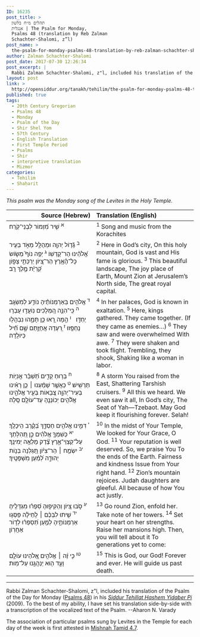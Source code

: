 ```yaml
---
ID: 16235
post_title: >
  תהלים מ״ח בלשון
  אנגלית | The Psalm for Monday,
  Psalms 48 (translation by Reb Zalman
  Schachter-Shalomi, z”l)
post_name: >
  the-psalm-for-monday-psalms-48-translation-by-reb-zalman-schachter-shalomi
author: Zalman Schachter-Shalomi
post_date: 2017-07-30 12:26:34
post_excerpt: |
  Rabbi Zalman Schachter-Shalomi, z"l, included his translation of the Psalm of the Day for Monday (<a href="https://en.wikipedia.org/wiki/Psalm_48">Psalms 48</a>) in his <em><a href="http://opensiddur.org/siddurim/ha-ari/neo-hasidut/reb-zalmans-open-siddur-tehillat-hashem/">Siddur Tehillat Hashem Yidaber Pi</a></em> (2009). To the best of my ability, I have set his translation side-by-side with a transcription of the vocalized text of the Psalm. --Aharon N. Varady
layout: post
link: >
  http://opensiddur.org/tanakh/tehilim/the-psalm-for-monday-psalms-48-translation-by-reb-zalman-schachter-shalomi/
published: true
tags:
  - 20th Century Gregorian
  - Psalms 48
  - Monday
  - Psalm of the Day
  - Shir Shel Yom
  - 57th Century
  - English Translation
  - First Temple Period
  - Psalms
  - Shir
  - interpretive translation
  - Mizmor
categories:
  - Tehilim
  - Shaḥarit
---
```

<div class="english" style="margin-left: auto;margin-right: auto;">
<em>This psalm was the Monday song of the Levites in the Holy Temple.</em>
</div>

<table style="margin-left: auto;margin-right: auto;" class="draggable">
<thead><tr><th id="x" style="text-align: right;">Source (Hebrew)</th><th style="text-align: left;">Translation (English)</th></tr></thead>
<tbody>
<tr>
<td style="vertical-align:top;" width="46%">
<div class="liturgy"><span lang="he">
<sup>א</sup>&nbsp;<span class="instruction">שִׁ֥יר מִ֝זְמוֹר לִבְנֵי־קֹֽרַח׃</span>
</span></div>
</td>
 
<td style="vertical-align:top;" width="53%">
<div class="english">
<sup>1</sup>&nbsp;Song and music from the Korachites
</div></td>
</tr>


<tr>
<td style="vertical-align:top;" width="46%">
<div class="liturgy"><span lang="he">
<sup>ב</sup>&nbsp;גָּ֘ד֤וֹל יְהוָ֣ה 
וּמְהֻלָּ֣ל מְאֹ֑ד בְּעִ֥יר אֱ֝לֹהֵ֗ינוּ 
הַר־קָדְשֽׁוֹ׃
<sup>ג</sup>&nbsp;יְפֵ֥ה נוֹף֮ 
מְשׂ֪וֹשׂ כָּל־הָ֫אָ֥רֶץ 
הַר־צִ֭יּוֹן 
יַרְכְּתֵ֣י צָפ֑וֹן 
קִ֝רְיַ֗ת מֶ֣לֶךְ רָֽב׃
</span></div>
</td>
 
<td style="vertical-align:top;" width="53%">
<div class="english">
<sup>2</sup>&nbsp;Here in God’s city,
On this holy mountain,
God is vast and His fame is glorious.
<sup>3</sup>&nbsp;This beautiful landscape,
The joy place of Earth,
Mount Zion 
at Jerusalem’s North side,
The great royal capital.
</div></td>
</tr>


<tr>
<td style="vertical-align:top;" width="46%">
<div class="liturgy"><span lang="he">
<sup>ד</sup>&nbsp;אֱלֹהִ֥ים בְּאַרְמְנוֹתֶ֗יהָ נוֹדַ֥ע 
לְמִשְׂגָּֽב׃
<sup>ה</sup>&nbsp;כִּֽי־הִנֵּ֣ה הַ֭מְּלָכִים נֽוֹעֲד֑וּ 
עָבְר֥וּ יַחְדָּֽו׃
&nbsp;
<sup>ו</sup>&nbsp;הֵ֣מָּה רָ֭אוּ כֵּ֣ן תָּמָ֑הוּ 
נִבְהֲל֥וּ נֶחְפָּֽזוּ׃
<sup>ז</sup>&nbsp;רְ֭עָדָה 
אֲחָזָ֣תַם שָׁ֑ם 
חִ֝֗יל כַּיּוֹלֵֽדָה׃
</span></div>
</td>
 
<td style="vertical-align:top;" width="53%">
<div class="english">
<sup>4</sup>&nbsp;In her palaces,
God is known in exaltation.
<sup>5</sup>&nbsp;Here, kings gathered.
They came together.
(If they came as enemies…)
<sup>6</sup>&nbsp;They saw and were overwhelmed 
With awe.
<sup>7</sup>&nbsp;They were shaken and took flight.
Trembling, they shook,
Shaking like a woman in labor.
</div></td>
</tr>


<tr>
<td style="vertical-align:top;" width="46%">
<div class="liturgy"><span lang="he">
<sup>ח</sup>&nbsp;בְּר֥וּחַ קָדִ֑ים 
תְּ֝שַׁבֵּ֗ר אֳנִיּ֥וֹת תַּרְשִֽׁישׁ׃
<sup>ט</sup>&nbsp;כַּאֲשֶׁ֤ר שָׁמַ֨עְנוּ ׀ 
כֵּ֤ן רָאִ֗ינוּ 
בְּעִיר־יְהוָ֣ה 
צְ֭בָאוֹת בְּעִ֣יר אֱלֹהֵ֑ינוּ 
אֱלֹ֘הִ֤ים יְכוֹנְנֶ֖הָ עַד־עוֹלָ֣ם סֶֽלָה׃
</span></div>
</td>
 
<td style="vertical-align:top;" width="53%">
<div class="english">
<sup>8</sup>&nbsp;A storm You raised from the East,
Shattering Tarshish cruisers.
<sup>9</sup>&nbsp;All this we heard.
We even saw it all,
In God’s city,
The Seat of Yah—Tzebaot.
May God  keep it flourishing forever.  Selah!
</div></td>
</tr>


<tr>
<td style="vertical-align:top;" width="46%">
<div class="liturgy"><span lang="he">
<sup>י</sup>&nbsp;דִּמִּ֣ינוּ אֱלֹהִ֣ים 
חַסְדֶּ֑ךָ 
בְּ֝קֶ֗רֶב הֵיכָלֶֽךָ׃
<sup>יא</sup>&nbsp;כְּשִׁמְךָ֤ אֱלֹהִ֗ים 
כֵּ֣ן תְּ֭הִלָּתְךָ 
עַל־קַצְוֵי־אֶ֑רֶץ 
צֶ֝֗דֶק 
מָלְאָ֥ה יְמִינֶֽךָ׃
<sup>יב</sup>&nbsp;יִשְׂמַ֤ח ׀ הַר־צִיּ֗וֹן 
תָּ֭גֵלְנָה בְּנ֣וֹת יְהוּדָ֑ה 
לְ֝מַ֗עַן מִשְׁפָּטֶֽיךָ׃
</span></div>
</td>
 
<td style="vertical-align:top;" width="53%">
<div class="english">
<sup>10</sup>&nbsp;In the midst of Your Temple,
We looked for Your Grace, 
O God.
<sup>11</sup>&nbsp;Your reputation is well deserved.
So, we praise You
To the ends of the Earth.
Fairness and kindness
Issue from Your right hand.
<sup>12</sup>&nbsp;Zion’s mountain rejoices.
Judah daughters are gleeful.
All because of how You act justly.
</div></td>
</tr>


<tr>
<td style="vertical-align:top;" width="46%">
<div class="liturgy"><span lang="he">
<sup>יג</sup>&nbsp;סֹ֣בּוּ צִ֭יּוֹן וְהַקִּיפ֑וּהָ 
סִ֝פְר֗וּ מִגְדָּלֶֽיהָ׃
<sup>יד</sup>&nbsp;שִׁ֤יתוּ לִבְּכֶ֨ם ׀ 
לְֽחֵילָ֗ה פַּסְּג֥וּ אַרְמְנוֹתֶ֑יהָ 
לְמַ֥עַן תְּ֝סַפְּר֗וּ 
לְד֣וֹר אַחֲרֽוֹן׃
</span></div>
</td>
 
<td style="vertical-align:top;" width="53%">
<div class="english">
<sup>13</sup>&nbsp;Go round Zion, enfold her.
Take note of her towers.
<sup>14</sup>&nbsp;Set your heart on her strengths.
Raise her mansions high.
Then, you will tell about it
To generations yet to come:
</div></td>
</tr>


<tr>
<td style="vertical-align:top;" width="46%">
<div class="liturgy"><span lang="he">
<sup>טו</sup>&nbsp;כִּ֤י זֶ֨ה ׀ אֱלֹהִ֣ים אֱ֭לֹהֵינוּ 
עוֹלָ֣ם וָעֶ֑ד 
ה֖וּא יְנַהֲגֵ֣נוּ עַל־מֽוּת׃
</span></div>
</td>
 
<td style="vertical-align:top;" width="53%">
<div class="english">
<sup>15</sup>&nbsp;This is God, our God!
Forever and ever.
He will guide us past death.
</div></td>
 </tr>
</tbody></table>


<hr />
Rabbi Zalman Schachter-Shalomi, z"l, included his translation of the Psalm of the Day for Monday (<a href="https://en.wikipedia.org/wiki/Psalm_48">Psalms 48</a>) in his <em><a href="http://opensiddur.org/siddurim/ha-ari/neo-hasidut/reb-zalmans-open-siddur-tehillat-hashem/">Siddur Tehillat Hashem Yidaber Pi</a></em> (2009). To the best of my ability, I have set his translation side-by-side with a transcription of the vocalized text of the Psalm. --Aharon N. Varady

The association of particular psalms sung by Levites in the Temple for each day of the week is first attested in <a href="https://www.sefaria.org/Mishnah_Tamid.7.4?lang=bi">Mishnah Tamid 4.7</a>.